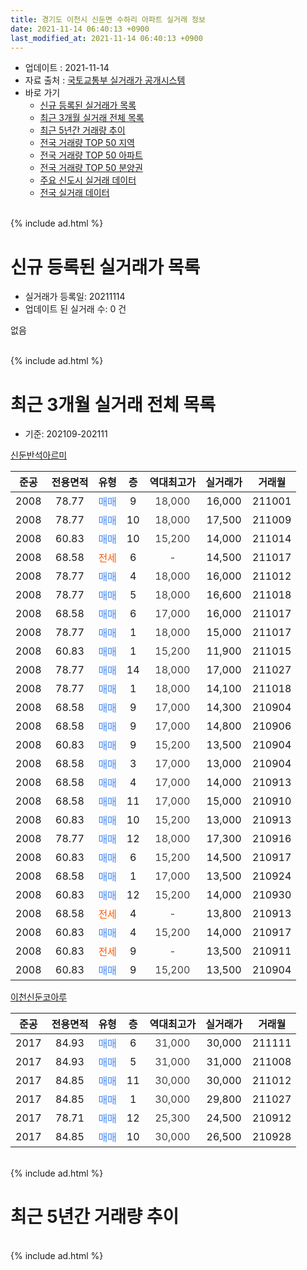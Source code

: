 ```yaml
---
title: 경기도 이천시 신둔면 수하리 아파트 실거래 정보
date: 2021-11-14 06:40:13 +0900
last_modified_at: 2021-11-14 06:40:13 +0900
---
```


* 업데이트 : 2021-11-14
* 자료 출처 : [국토교통부 실거래가 공개시스템](http://rt.molit.go.kr)
* 바로 가기
    * [신규 등록된 실거래가 목록](#신규-등록된-실거래가-목록)
    * [최근 3개월 실거래 전체 목록](#최근-3개월-실거래-전체-목록)
    * [최근 5년간 거래량 추이](#최근-5년간-거래량-추이)
    * [전국 거래량 TOP 50 지역](https://inasie.github.io/apt-trade-info/최근-3개월-전국에서-가장-거래가-많이-발생한-지역)
    * [전국 거래량 TOP 50 아파트](https://inasie.github.io/apt-trade-info/최근-3개월-전국에서-가장-거래가-많이-발생한-아파트)
    * [전국 거래량 TOP 50 분양권](https://inasie.github.io/apt-trade-info/최근-3개월-전국에서-가장-거래가-많이-발생한-분양권)
    * [주요 신도시 실거래 데이터](https://inasie.github.io/apt-trade-info/주요-신도시)
    * [전국 실거래 데이터](https://inasie.github.io/apt-trade-info/전국)
<br>
{% include ad.html %}
<br>

# 신규 등록된 실거래가 목록
* 실거래가 등록일: 20211114
* 업데이트 된 실거래 수: 0 건

없음

<br>
{% include ad.html %}
<br>

# 최근 3개월 실거래 전체 목록
* 기준: 202109-202111


[신둔반석아르미](https://search.naver.com/search.naver?query=%EA%B2%BD%EA%B8%B0%EB%8F%84+%EC%9D%B4%EC%B2%9C%EC%8B%9C+%EC%8B%A0%EB%91%94%EB%A9%B4+%EC%88%98%ED%95%98%EB%A6%AC+%EC%8B%A0%EB%91%94%EB%B0%98%EC%84%9D%EC%95%84%EB%A5%B4%EB%AF%B8)

|준공|전용면적|유형|층|역대최고가|실거래가|거래월|
|:---:|:---:|:---:|:---:|:---:|:---:|:---:|
|2008|78.77|<span style="color:#4285f3">매매</span>|9|<span style="color:#444444">18,000</span>|16,000|211001|
|2008|78.77|<span style="color:#4285f3">매매</span>|10|<span style="color:#444444">18,000</span>|17,500|211009|
|2008|60.83|<span style="color:#4285f3">매매</span>|10|<span style="color:#444444">15,200</span>|14,000|211014|
|2008|68.58|<span style="color:#ff5a00">전세</span>|6|<span style="color:#444444">-</span>|14,500|211017|
|2008|78.77|<span style="color:#4285f3">매매</span>|4|<span style="color:#444444">18,000</span>|16,000|211012|
|2008|78.77|<span style="color:#4285f3">매매</span>|5|<span style="color:#444444">18,000</span>|16,600|211018|
|2008|68.58|<span style="color:#4285f3">매매</span>|6|<span style="color:#444444">17,000</span>|16,000|211017|
|2008|78.77|<span style="color:#4285f3">매매</span>|1|<span style="color:#444444">18,000</span>|15,000|211017|
|2008|60.83|<span style="color:#4285f3">매매</span>|1|<span style="color:#444444">15,200</span>|11,900|211015|
|2008|78.77|<span style="color:#4285f3">매매</span>|14|<span style="color:#444444">18,000</span>|17,000|211027|
|2008|78.77|<span style="color:#4285f3">매매</span>|1|<span style="color:#444444">18,000</span>|14,100|211018|
|2008|68.58|<span style="color:#4285f3">매매</span>|9|<span style="color:#444444">17,000</span>|14,300|210904|
|2008|68.58|<span style="color:#4285f3">매매</span>|9|<span style="color:#444444">17,000</span>|14,800|210906|
|2008|60.83|<span style="color:#4285f3">매매</span>|9|<span style="color:#444444">15,200</span>|13,500|210904|
|2008|68.58|<span style="color:#4285f3">매매</span>|3|<span style="color:#444444">17,000</span>|13,000|210904|
|2008|68.58|<span style="color:#4285f3">매매</span>|4|<span style="color:#444444">17,000</span>|14,000|210913|
|2008|68.58|<span style="color:#4285f3">매매</span>|11|<span style="color:#444444">17,000</span>|15,000|210910|
|2008|60.83|<span style="color:#4285f3">매매</span>|10|<span style="color:#444444">15,200</span>|13,000|210913|
|2008|78.77|<span style="color:#4285f3">매매</span>|12|<span style="color:#444444">18,000</span>|17,300|210916|
|2008|60.83|<span style="color:#4285f3">매매</span>|6|<span style="color:#444444">15,200</span>|14,500|210917|
|2008|68.58|<span style="color:#4285f3">매매</span>|1|<span style="color:#444444">17,000</span>|13,500|210924|
|2008|60.83|<span style="color:#4285f3">매매</span>|12|<span style="color:#444444">15,200</span>|14,000|210930|
|2008|68.58|<span style="color:#ff5a00">전세</span>|4|<span style="color:#444444">-</span>|13,800|210913|
|2008|60.83|<span style="color:#4285f3">매매</span>|4|<span style="color:#444444">15,200</span>|14,000|210917|
|2008|60.83|<span style="color:#ff5a00">전세</span>|9|<span style="color:#444444">-</span>|13,500|210911|
|2008|60.83|<span style="color:#4285f3">매매</span>|9|<span style="color:#444444">15,200</span>|13,500|210904|

[이천신둔코아루](https://search.naver.com/search.naver?query=%EA%B2%BD%EA%B8%B0%EB%8F%84+%EC%9D%B4%EC%B2%9C%EC%8B%9C+%EC%8B%A0%EB%91%94%EB%A9%B4+%EC%88%98%ED%95%98%EB%A6%AC+%EC%9D%B4%EC%B2%9C%EC%8B%A0%EB%91%94%EC%BD%94%EC%95%84%EB%A3%A8)

|준공|전용면적|유형|층|역대최고가|실거래가|거래월|
|:---:|:---:|:---:|:---:|:---:|:---:|:---:|
|2017|84.93|<span style="color:#4285f3">매매</span>|6|<span style="color:#444444">31,000</span>|30,000|211111|
|2017|84.93|<span style="color:#4285f3">매매</span>|5|<span style="color:#444444">31,000</span>|31,000|211008|
|2017|84.85|<span style="color:#4285f3">매매</span>|11|<span style="color:#444444">30,000</span>|30,000|211012|
|2017|84.85|<span style="color:#4285f3">매매</span>|1|<span style="color:#444444">30,000</span>|29,800|211027|
|2017|78.71|<span style="color:#4285f3">매매</span>|12|<span style="color:#444444">25,300</span>|24,500|210912|
|2017|84.85|<span style="color:#4285f3">매매</span>|10|<span style="color:#444444">30,000</span>|26,500|210928|


<br>
{% include ad.html %}
<br>

# 최근 5년간 거래량 추이


<div style="width:100%;">
    <canvas id="deal_progress" height="200"></canvas>
</div>

<script>
new Chart(document.getElementById("deal_progress"), {
    type: 'line',
    data: {
        labels: ['201611','201612','201701','201702','201703','201704','201705','201706','201707','201708','201709','201710','201711','201712','201801','201802','201803','201804','201805','201806','201807','201808','201809','201810','201811','201812','201901','201902','201903','201904','201905','201906','201907','201908','201909','201910','201911','201912','202001','202002','202003','202004','202005','202006','202007','202008','202009','202010','202011','202012','202101','202102','202103','202104','202105','202106','202107','202108','202109','202110','202111'],
        datasets: [{
            label: '매매',
            pointRadius: 1,
            data: [2, 0, 0, 0, 4, 0, 2, 1, 3, 2, 2, 2, 2, 0, 2, 0, 2, 2, 1, 2, 1, 0, 1, 3, 2, 2, 1, 2, 3, 1, 0, 1, 2, 3, 1, 3, 0, 3, 1, 0, 2, 1, 1, 1, 3, 3, 4, 4, 7, 6, 4, 7, 8, 31, 8, 8, 13, 10, 15, 13, 1],
            borderColor: "rgba(255, 201, 14, 1)",
            backgroundColor: "rgba(255, 201, 14, 0.5)",
            fill: false,
            lineTension: 0
        },{
            label: '전월세',
            pointRadius: 1,
            data: [2, 1, 3, 2, 10, 11, 2, 15, 21, 12, 10, 4, 5, 0, 3, 3, 2, 1, 4, 4, 3, 5, 5, 3, 2, 2, 3, 3, 5, 9, 5, 4, 1, 3, 0, 4, 5, 2, 5, 4, 3, 2, 3, 5, 1, 2, 6, 0, 2, 4, 4, 1, 3, 8, 12, 3, 5, 0, 2, 1, 0],
            borderColor: "rgba(0, 141, 185, 1)",
            backgroundColor: "rgba(0, 141, 185, 0.5)",
            fill: false,
            lineTension: 0
        }
        ]
    },
    options: {
        responsive: true,
        title: {
            display: false
        },
        tooltips: {
            mode: 'index',
            intersect: false
        },
        hover: {
            mode: 'nearest',
            intersect: true
        },
        scales: {
            xAxes: [{
                display: true,
                scaleLabel: {
                    display: true,
                    labelString: '년/월'
                }
            }],
            yAxes: [{
                display: true,
                ticks: {
                    suggestedMin: 0,
                },
                scaleLabel: {
                    display: true,
                    labelString: '실거래 수'
                }
            }]
        }
    }
});

</script>


<br>
{% include ad.html %}
<br>

